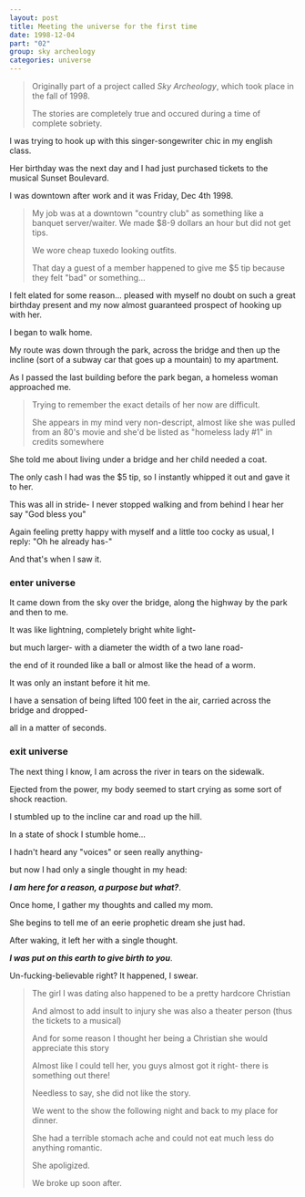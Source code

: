 ```yaml
---
layout: post
title: Meeting the universe for the first time
date: 1998-12-04
part: "02"
group: sky archeology
categories: universe
---
```


> Originally part of a project called _Sky Archeology_, which took place in the fall of 1998.
>
> The stories are completely true and occured during a time of complete sobriety.

I was trying to hook up with this singer-songewriter chic in my english class.

Her birthday was the next day and I had just purchased tickets to the musical Sunset Boulevard.

I was downtown after work and it was Friday, Dec 4th 1998.

> My job was at a downtown "country club" as something like a banquet server/waiter.
> We made $8-9 dollars an hour but did not get tips.
>
> We wore cheap tuxedo looking outfits.
>
> That day a guest of a member happened to give me $5 tip because they felt "bad" or something...

I felt elated for some reason... pleased with myself no doubt on such a great
birthday present and my now almost guaranteed prospect of hooking up with her.

I began to walk home.

My route was down through the park, across the bridge and then up the incline (sort of a subway car that goes up a mountain) to my apartment.

As I passed the last building before the park began, a homeless woman approached me.

> Trying to remember the exact details of her now are difficult.
>
> She appears in my mind very non-descript, almost like she was pulled from an 80's movie
> and she'd be listed as "homeless lady #1" in credits somewhere

She told me about living under a bridge and her child needed a coat.

The only cash I had was the $5 tip, so I instantly whipped it out and gave it to her.

This was all in stride- I never stopped walking and from behind I hear her say "God bless you"

Again feeling pretty happy with myself and a little too cocky as usual, I reply: "Oh he already has-"

And that's when I saw it.

### enter universe

It came down from the sky over the bridge, along the highway by the park and then to me.

It was like lightning, completely bright white light-

but much larger- with a diameter the width of a two lane road-

the end of it rounded like a ball or almost like the head of a worm.

It was only an instant before it hit me.

I have a sensation of being lifted 100 feet in the air, carried across the bridge and dropped-

all in a matter of seconds.

### exit universe

The next thing I know, I am across the river in tears on the sidewalk.

Ejected from the power, my body seemed to start crying as some sort of shock reaction.

I stumbled up to the incline car and road up the hill.

In a state of shock I stumble home...

I hadn't heard any "voices" or seen really anything-

but now I had only a single thought in my head:

 **_I am here for a reason, a purpose but what?_**.

Once home, I gather my thoughts and called my mom.

She begins to tell me of an eerie prophetic dream she just had.

After waking, it left her with a single thought.

**_I was put on this earth to give birth to you_**.

Un-fucking-believable right? It happened, I swear.

> The girl I was dating also happened to be a pretty hardcore Christian
>
> And almost to add insult to injury she was also a theater person (thus the tickets to a musical)
>
> And for some reason I thought her being a Christian she would appreciate this story
>
> Almost like I could tell her, you guys almost got it right- there is something out there!
>
> Needless to say, she did not like the story.
>
> We went to the show the following night and back to my place for dinner.
>
> She had a terrible stomach ache and could not eat much less do anything romantic.
>
> She apoligized.
>
> We broke up soon after.
>
